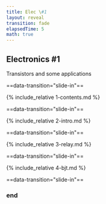 ```yaml
---
title: Elec \#1
layout: reveal
transition: fade
elapsedTime: 5
math: true
---
```


## Electronics #1

Transistors and some applications

==data-transition="slide-in"==

{% include_relative 1-contents.md %}

==data-transition="slide-in"==

{% include_relative 2-intro.md %}

==data-transition="slide-in"==

{% include_relative 3-relay.md %}

==data-transition="slide-in"==

{% include_relative 4-bjt.md %}

==data-transition="slide-in"==

### end
